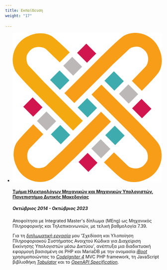 ```yaml
---
title: Εκπαίδευση
weight: "17"

---
```


<ul class="timeline">

  <li class="timeline-inverted">
    <a href="https://ece.uowm.gr/" target="_blank"><img class="timeline-image lazy" src="/img/uowm-logo.png" alt="UOWM LOGO"></a>
    <div class="timeline-panel markdown">
      <div class="timeline-heading">
        <h4><a href="https://ece.uowm.gr/" target="_blank">Τμήμα Ηλεκτρολόγων Μηχανικών και Μηχανικών Υπολογιστών</a>, <a href="https://www.uowm.gr/" target="_blank">Πανεπιστήμιο Δυτικής Μακεδονίας</a>
      </div>
      <div class="timeline-body">
        <h5>Οκτώβριος 2014 - Οκτώβριος 2023</h5>
        <p>Αποφοίτησα με Integrated Master's δίπλωμα (MΕng) ως Μηχανικός Πληροφορικής και Τηλεπικοινωνιών, με τελική βαθμολογία 7.39.</p>
        <p>Για τη <a href="https://github.com/ChrisKar96/Thesis"><em>διπλωματική εργασία</em></a> μου 'Σχεδίαση και Υλοποίηση Πληροφοριακού Συστήματος Ανοιχτού Κώδικα για Διαχείριση Εκκίνησης Υπολογιστών μέσω Δικτύου', ανέπτυξα μια διαδικτυακή εφαρμογή βασισμένη σε PHP και MariaDB με την ονομασία <a href="https://github.com/ChrisKar96/iBoot-Thesis"><em>iBoot</em></a> χρησιμοποιώντας το <a href="https://codeigniter.com/"><em>CodeIgniter 4</em></a> MVC PHP framework, τη JavaScript βιβλιοθήκη <a href="https://tabulator.info/"><em>Tabulator</em></a> και το <a href="https://swagger.io/specification/"><em>OpenAPI Specification</em></a>.</p>
      </div>
    </div>
  </li>

</ul>
